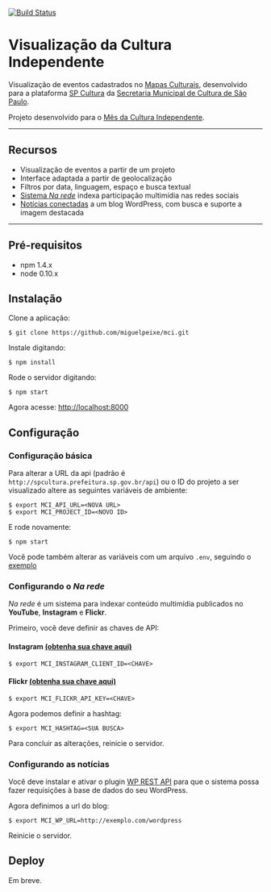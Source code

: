 [![Build Status](https://codeship.com/projects/8df1e510-33a5-0133-f545-32e25a7c007a/status?branch=ed2015)](https://codeship.com/projects/100282)

# Visualização da Cultura Independente

Visualização de eventos cadastrados no [Mapas Culturais](https://github.com/hacklabr/mapasculturais), desenvolvido para a plataforma [SP Cultura](http://spcultura.prefeitura.sp.gov.br/) da [Secretaria Municipal de Cultura de São Paulo](http://www.prefeitura.sp.gov.br/cidade/secretarias/cultura/).

Projeto desenvolvido para o [Mês da Cultura Independente](http://culturaindependente.org/).

---

## Recursos

 - Visualização de eventos a partir de um projeto
 - Interface adaptada a partir de geolocalização
 - Filtros por data, linguagem, espaço e busca textual
 - [Sistema *Na rede*](#configurando-o-na-rede) indexa participação multimídia nas redes sociais
 - [Notícias conectadas](#configurando-as-not%C3%ADcias) a um blog WordPress, com busca e suporte a imagem destacada

---

## Pré-requisitos

 - npm 1.4.x
 - node 0.10.x

## Instalação

Clone a aplicação:

```
$ git clone https://github.com/miguelpeixe/mci.git
```

Instale digitando:

```
$ npm install
```

Rode o servidor digitando:

```
$ npm start
```

Agora acesse: [http://localhost:8000](http://localhost:8000)

## Configuração

### Configuração básica

Para alterar a URL da api (padrão é `http://spcultura.prefeitura.sp.gov.br/api`) ou o ID do projeto a ser visualizado altere as seguintes variáveis de ambiente:

```
$ export MCI_API_URL=<NOVA URL>
$ export MCI_PROJECT_ID=<NOVO ID>
```

E rode novamente:

```
$ npm start
```

Você pode também alterar as variáveis com um arquivo `.env`, seguindo o [exemplo](.env.example)

### Configurando o *Na rede*

*Na rede* é um sistema para indexar conteúdo multimídia publicados no **YouTube**, **Instagram** e **Flickr**.

Primeiro, você deve definir as chaves de API:

#### Instagram [(obtenha sua chave aqui)](http://instagram.com/developer/)

```
$ export MCI_INSTAGRAM_CLIENT_ID=<CHAVE>
```

#### Flickr [(obtenha sua chave aqui)](https://www.flickr.com/services/api/misc.api_keys.html)

```
$ export MCI_FLICKR_API_KEY=<CHAVE>
```

Agora podemos definir a hashtag:
```
$ export MCI_HASHTAG=<SUA BUSCA>
```

Para concluir as alterações, reinicie o servidor.

### Configurando as notícias

Você deve instalar e ativar o plugin [WP REST API](https://wordpress.org/plugins/json-rest-api/) para que o sistema possa fazer requisições à base de dados do seu WordPress.

Agora definimos a url do blog:
```
$ export MCI_WP_URL=http://exemplo.com/wordpress
```

Reinicie o servidor.

## Deploy

Em breve.
